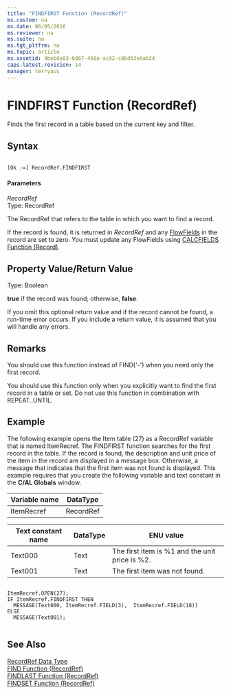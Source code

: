 ```yaml
---
title: "FINDFIRST Function (RecordRef)"
ms.custom: na
ms.date: 06/05/2016
ms.reviewer: na
ms.suite: na
ms.tgt_pltfrm: na
ms.topic: article
ms.assetid: 4bebda93-0d67-450a-ac92-c86d53e9ab24
caps.latest.revision: 14
manager: terryaus
---
```

# FINDFIRST Function (RecordRef)
Finds the first record in a table based on the current key and filter.  
  
## Syntax  
  
```  
  
[Ok :=] RecordRef.FINDFIRST  
```  
  
#### Parameters  
 *RecordRef*  
 Type: RecordRef  
  
 The RecordRef that refers to the table in which you want to find a record.  
  
 If the record is found, it is returned in *RecordRef* and any [FlowFields](FlowFields.md) in the record are set to zero. You must update any FlowFields using [CALCFIELDS Function \(Record\)](CALCFIELDS-Function--Record-.md).  
  
## Property Value\/Return Value  
 Type: Boolean  
  
 **true** if the record was found; otherwise, **false**.  
  
 If you omit this optional return value and if the record cannot be found, a run\-time error occurs. If you include a return value, it is assumed that you will handle any errors.  
  
## Remarks  
 You should use this function instead of FIND\('\-'\) when you need only the first record.  
  
 You should use this function only when you explicitly want to find the first record in a table or set. Do not use this function in combination with REPEAT..UNTIL.  
  
## Example  
 The following example opens the Item table \(27\) as a RecordRef variable that is named ItemRecref. The FINDFIRST function searches for the first record in the table. If the record is found, the description and unit price of the item in the record are displayed in a message box. Otherwise, a message that indicates that the first item was not found is displayed. This example requires that you create the following variable and text constant in the **C\/AL Globals** window.  
  
|Variable name|DataType|  
|-------------------|--------------|  
|ItemRecref|RecordRef|  
  
|Text constant name|DataType|ENU value|  
|------------------------|--------------|---------------|  
|Text000|Text|The first item is %1 and the unit price is %2.|  
|Text001|Text|The first item was not found.|  
  
```  
  
ItemRecref.OPEN(27);  
IF ItemRecref.FINDFIRST THEN  
  MESSAGE(Text000, ItemRecref.FIELD(3),  ItemRecref.FIELD(18))  
ELSE  
  MESSAGE(Text001);  
  
```  
  
## See Also  
 [RecordRef Data Type](RecordRef-Data-Type.md)   
 [FIND Function \(RecordRef\)](FIND-Function--RecordRef-.md)   
 [FINDLAST Function \(RecordRef\)](FINDLAST-Function--RecordRef-.md)   
 [FINDSET Function \(RecordRef\)](FINDSET-Function--RecordRef-.md)